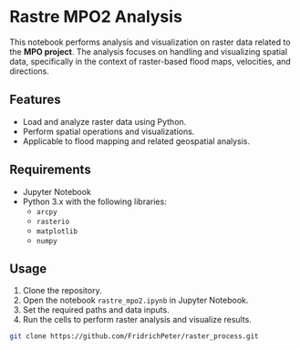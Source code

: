 # Rastre MPO2 Analysis

This notebook performs analysis and visualization on raster data related to the **MPO project**. The analysis focuses on handling and visualizing spatial data, specifically in the context of raster-based flood maps, velocities, and directions.

## Features

- Load and analyze raster data using Python.
- Perform spatial operations and visualizations.
- Applicable to flood mapping and related geospatial analysis.

## Requirements

- Jupyter Notebook
- Python 3.x with the following libraries:
  - `arcpy`
  - `rasterio`
  - `matplotlib`
  - `numpy`

## Usage

1. Clone the repository.
2. Open the notebook `rastre_mpo2.ipynb` in Jupyter Notebook.
3. Set the required paths and data inputs.
4. Run the cells to perform raster analysis and visualize results.

```bash
git clone https://github.com/FridrichPeter/raster_process.git
